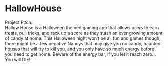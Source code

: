 # HallowHouse

Project Pitch:<br>
Hallow House is a Halloween themed gaming app that allows users to earn treats, pull tricks, and rack up a score as they stash an ever growing amount of candy at home. This Halloween night won’t be all fun and games though, there might be a few negative Nancys that may give you no candy, haunted houses that will try to kill you, and you only have so much energy before you need to get home. Beware of the energy bar, if you let it reach zero... You will DIE!!

